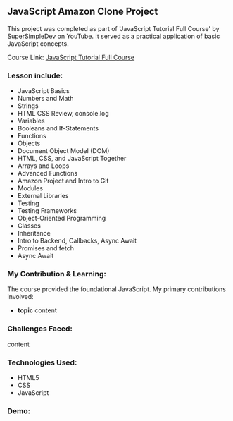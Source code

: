 ## JavaScript Amazon Clone Project
This project was completed as part of 'JavaScript Tutorial Full Course' by SuperSimpleDev on YouTube. It served as a practical application of basic JavaScript concepts.

Course Link: [JavaScript Tutorial Full Course](https://youtu.be/EerdGm-ehJQ)

### Lesson include:
- JavaScript Basics
- Numbers and Math
- Strings
- HTML CSS Review, console.log
- Variables
- Booleans and If-Statements
- Functions
- Objects
- Document Object Model (DOM)
- HTML, CSS, and JavaScript Together
- Arrays and Loops
- Advanced Functions
- Amazon Project and Intro to Git
- Modules
- External Libraries
- Testing
- Testing Frameworks
- Object-Oriented Programming
- Classes
- Inheritance
- Intro to Backend, Callbacks, Async Await
- Promises and fetch
- Async Await

### My Contribution & Learning:

The course provided the foundational JavaScript. My primary contributions involved:

* **topic** content

### Challenges Faced:

content

### Technologies Used:

* HTML5
* CSS
* JavaScript

### Demo:
